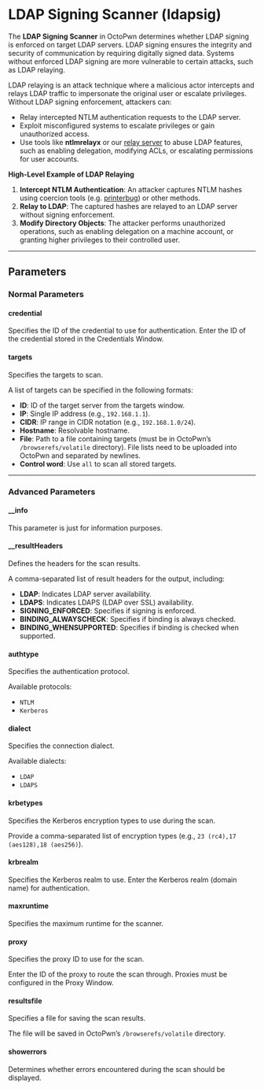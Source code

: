 # LDAP Signing Scanner (ldapsig)

The **LDAP Signing Scanner** in OctoPwn determines whether LDAP signing is enforced on target LDAP servers. LDAP signing ensures the integrity and security of communication by requiring digitally signed data. Systems without enforced LDAP signing are more vulnerable to certain attacks, such as LDAP relaying.

LDAP relaying is an attack technique where a malicious actor intercepts and relays LDAP traffic to impersonate the original user or escalate privileges. Without LDAP signing enforcement, attackers can:

- Relay intercepted NTLM authentication requests to the LDAP server.
- Exploit misconfigured systems to escalate privileges or gain unauthorized access.
- Use tools like **ntlmrelayx** or our [relay server](../servers/relay.md) to abuse LDAP features, such as enabling delegation, modifying ACLs, or escalating permissions for user accounts.

 **High-Level Example of LDAP Relaying**
 
1. **Intercept NTLM Authentication**: An attacker captures NTLM hashes using coercion tools (e.g. [printerbug](../clients/smb.html#ntlm-coercion)) or other methods.
2. **Relay to LDAP**: The captured hashes are relayed to an LDAP server without signing enforcement.
3. **Modify Directory Objects**: The attacker performs unauthorized operations, such as enabling delegation on a machine account, or granting higher privileges to their controlled user.

---
## Parameters

### Normal Parameters

#### credential
Specifies the ID of the credential to use for authentication. 
Enter the ID of the credential stored in the Credentials Window.
#### targets
Specifies the targets to scan.

A list of targets can be specified in the following formats:

- **ID**: ID of the target server from the targets window.
- **IP**: Single IP address (e.g., `192.168.1.1`).
- **CIDR**: IP range in CIDR notation (e.g., `192.168.1.0/24`).
- **Hostname**: Resolvable hostname.
- **File**: Path to a file containing targets (must be in OctoPwn’s `/browserefs/volatile` directory). File lists need to be uploaded into OctoPwn and separated by newlines.
- **Control word**: Use `all` to scan all stored targets.

---

### Advanced Parameters

#### __info
This parameter is just for information purposes.

#### __resultHeaders
Defines the headers for the scan results.

A comma-separated list of result headers for the output, including:

- **LDAP**: Indicates LDAP server availability.
- **LDAPS**: Indicates LDAPS (LDAP over SSL) availability.
- **SIGNING_ENFORCED**: Specifies if signing is enforced.
- **BINDING_ALWAYSCHECK**: Specifies if binding is always checked.
- **BINDING_WHENSUPPORTED**: Specifies if binding is checked when supported.
#### authtype
Specifies the authentication protocol.

Available protocols:

- `NTLM`
- `Kerberos`
#### dialect
Specifies the connection dialect.

Available dialects:

- `LDAP`
- `LDAPS`

#### krbetypes
Specifies the Kerberos encryption types to use during the scan.

Provide a comma-separated list of encryption types (e.g., `23 (rc4),17 (aes128),18 (aes256)`).
#### krbrealm
Specifies the Kerberos realm to use.
Enter the Kerberos realm (domain name) for authentication.

#### maxruntime
Specifies the maximum runtime for the scanner.

#### proxy
Specifies the proxy ID to use for the scan.

Enter the ID of the proxy to route the scan through. Proxies must be configured in the Proxy Window.
#### resultsfile
Specifies a file for saving the scan results.

The file will be saved in OctoPwn’s `/browserefs/volatile` directory.
#### showerrors
Determines whether errors encountered during the scan should be displayed.


